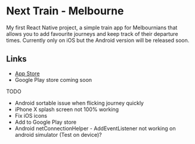 # Next Train - Melbourne
My first React Native project, a simple train app for Melbournians that allows you to add favourite journeys and keep track of their departure times. Currently only on iOS but the Android version will be released soon.

## Links
- [App Store](https://itunes.apple.com/us/app/next-train/id1299647913?ls=1&mt=8)
- Google Play store coming soon

TODO
- Android sortable issue when flicking journey quickly
- iPhone X splash screen not 100% working
- Fix iOS icons
- Add to Google Play store
- Android netConnectionHelper - AddEventListener not working on android simulator (Test on device)?
